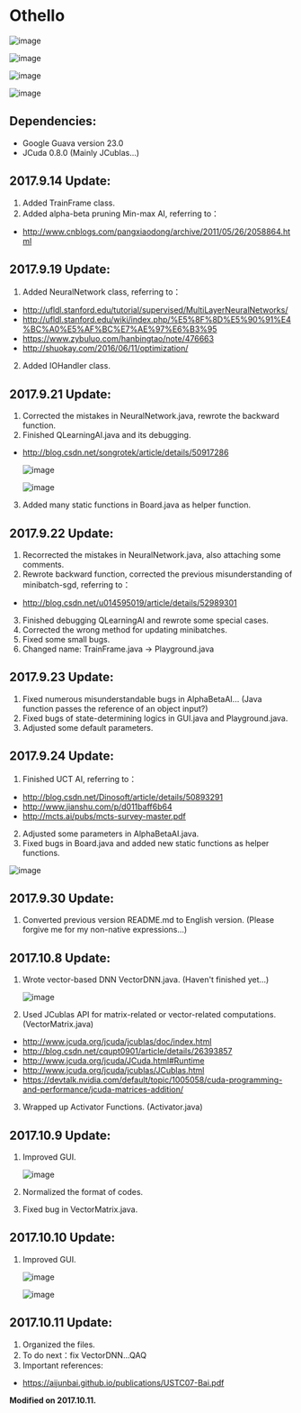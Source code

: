 # Othello

![image](https://github.com/qiaofengmarco/JavaOthello/raw/master/image/d1.png)

![image](https://github.com/qiaofengmarco/JavaOthello/raw/master/image/d2.png)

![image](https://github.com/qiaofengmarco/JavaOthello/raw/master/image/d8.png)

![image](https://github.com/qiaofengmarco/JavaOthello/raw/master/image/d9.png)

## Dependencies: 
 + Google Guava version 23.0
 + JCuda 0.8.0 (Mainly JCublas...)

## 2017.9.14 Update:
 1. Added TrainFrame class.
 2. Added alpha-beta pruning Min-max AI, referring to：
 + http://www.cnblogs.com/pangxiaodong/archive/2011/05/26/2058864.html

## 2017.9.19 Update:
 1. Added NeuralNetwork class, referring to：
 + http://ufldl.stanford.edu/tutorial/supervised/MultiLayerNeuralNetworks/
 + http://ufldl.stanford.edu/wiki/index.php/%E5%8F%8D%E5%90%91%E4%BC%A0%E5%AF%BC%E7%AE%97%E6%B3%95
 + https://www.zybuluo.com/hanbingtao/note/476663
 + http://shuokay.com/2016/06/11/optimization/ 
 2. Added IOHandler class.

## 2017.9.21 Update:
 1. Corrected the mistakes in NeuralNetwork.java, rewrote the backward function.
 2. Finished QLearningAI.java and its debugging.
 + http://blog.csdn.net/songrotek/article/details/50917286
 
   ![image](https://github.com/qiaofengmarco/JavaOthello/raw/master/image/d3.png)
 
   ![image](https://github.com/qiaofengmarco/JavaOthello/raw/master/image/d4.png)
 
 3. Added many static functions in Board.java as helper function.

## 2017.9.22 Update:
 1. Recorrected the mistakes in NeuralNetwork.java, also attaching some comments.
 2. Rewrote backward function, corrected the previous misunderstanding of minibatch-sgd, referring to：
 + http://blog.csdn.net/u014595019/article/details/52989301
 3. Finished debugging QLearningAI and rewrote some special cases.
 4. Corrected the wrong method for updating minibatches.
 5. Fixed some small bugs.
 6. Changed name: TrainFrame.java -> Playground.java

## 2017.9.23 Update:
 1. Fixed numerous misunderstandable bugs in AlphaBetaAI... (Java function passes the reference of an object input?)
 2. Fixed bugs of state-determining logics in GUI.java and Playground.java.
 3. Adjusted some default parameters.

## 2017.9.24 Update:
 1. Finished UCT AI, referring to：
 + http://blog.csdn.net/Dinosoft/article/details/50893291
 + http://www.jianshu.com/p/d011baff6b64
 + http://mcts.ai/pubs/mcts-survey-master.pdf
 2. Adjusted some parameters in AlphaBetaAI.java.
 3. Fixed bugs in Board.java and added new static functions as helper functions.
 
 ![image](https://github.com/qiaofengmarco/JavaOthello/raw/master/image/d5.png)
 
## 2017.9.30 Update:
 1. Converted previous version README.md to English version. (Please forgive me for my non-native expressions...)
 
## 2017.10.8 Update:
 1. Wrote vector-based DNN VectorDNN.java. (Haven't finished yet...)
 
    ![image](https://github.com/qiaofengmarco/JavaOthello/raw/master/image/d7.png) 
    
 2. Used JCublas API for matrix-related or vector-related computations. (VectorMatrix.java)
 + http://www.jcuda.org/jcuda/jcublas/doc/index.html
 + http://blog.csdn.net/cqupt0901/article/details/26393857
 + http://www.jcuda.org/jcuda/JCuda.html#Runtime
 + http://www.jcuda.org/jcuda/jcublas/JCublas.html
 + https://devtalk.nvidia.com/default/topic/1005058/cuda-programming-and-performance/jcuda-matrices-addition/
 3. Wrapped up Activator Functions. (Activator.java)

## 2017.10.9 Update:
 1. Improved GUI. 
 
    ![image](https://github.com/qiaofengmarco/JavaOthello/raw/master/image/d6.png)
 
 2. Normalized the format of codes.
 3. Fixed bug in VectorMatrix.java.
 
## 2017.10.10 Update:
 1. Improved GUI.
 
    ![image](https://github.com/qiaofengmarco/JavaOthello/raw/master/image/d8.png) 
    
    ![image](https://github.com/qiaofengmarco/JavaOthello/raw/master/image/d9.png)
    
## 2017.10.11 Update:
 1. Organized the files.
 2. To do next：fix VectorDNN...QAQ
 3. Important references:
 + https://aijunbai.github.io/publications/USTC07-Bai.pdf

**Modified on 2017.10.11.**
